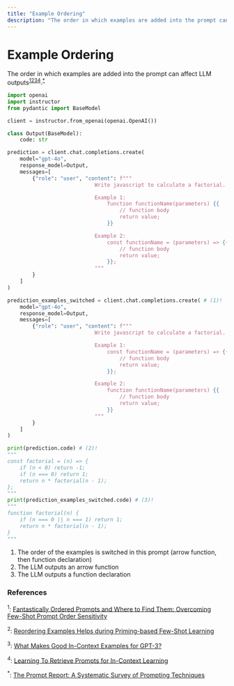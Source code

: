 ```yaml
---
title: "Example Ordering"
description: "The order in which examples are added into the prompt can affect LLM outputs"
---
```


# Example Ordering

The order in which examples are added into the prompt can affect LLM outputs<sup><a href="https://arxiv.org/abs/2104.08786">1</a><a href="https://arxiv.org/abs/2106.01751">2</a><a href="https://arxiv.org/abs/2101.06804">3</a><a href="https://aclanthology.org/2022.naacl-main.191/">4</a></sup>.<sup><a href="https://arxiv.org/abs/2406.06608">\*</a></sup>

```python
import openai
import instructor
from pydantic import BaseModel

client = instructor.from_openai(openai.OpenAI())

class Output(BaseModel):
    code: str

prediction = client.chat.completions.create(
    model="gpt-4o",
    response_model=Output,
    messages=[
        {"role": "user", "content": f"""
                            Write javascript to calculate a factorial. Do not include comments.

                            Example 1:
                                function functionName(parameters) {{
                                    // function body
                                    return value;
                                }}

                            Example 2:
                                const functionName = (parameters) => {{
                                    // function body
                                    return value;
                                }};
                            """
        }
    ]
)

prediction_examples_switched = client.chat.completions.create( # (1)!
    model="gpt-4o",
    response_model=Output,
    messages=[
        {"role": "user", "content": f"""
                            Write javascript to calculate a factorial. Do not include comments.

                            Example 1:
                                const functionName = (parameters) => {{
                                    // function body
                                    return value;
                                }};

                            Example 2:
                                function functionName(parameters) {{
                                    // function body
                                    return value;
                                }}
                            """
        }
    ]
)

print(prediction.code) # (2)!
"""
const factorial = (n) => {
    if (n < 0) return -1;
    if (n === 0) return 1;
    return n * factorial(n - 1);
};
"""
print(prediction_examples_switched.code) # (3)!
"""
function factorial(n) {
    if (n === 0 || n === 1) return 1;
    return n * factorial(n - 1);
}
"""
```

1.  The order of the examples is switched in this prompt (arrow function, then function declaration)
2.  The LLM outputs an arrow function
3.  The LLM outputs a function declaration

### References

<sup id="ref-1">1</sup>: [Fantastically Ordered Prompts and Where to Find Them: Overcoming Few-Shot Prompt Order Sensitivity](https://arxiv.org/abs/2104.08786)

<sup id="ref-1">2</sup>: [Reordering Examples Helps during Priming-based Few-Shot Learning](https://arxiv.org/abs/2106.01751)

<sup id="ref-1">3</sup>: [What Makes Good In-Context Examples for GPT-3?](https://arxiv.org/abs/2101.06804)

<sup id="ref-1">4</sup>: [Learning To Retrieve Prompts for In-Context Learning](https://aclanthology.org/2022.naacl-main.191/)

<sup id="ref-asterisk">\*</sup>: [The Prompt Report: A Systematic Survey of Prompting Techniques](https://arxiv.org/abs/2406.06608)
